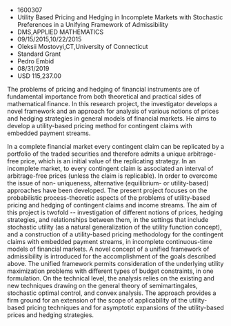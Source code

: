 
* 1600307
* Utility Based Pricing and Hedging in Incomplete Markets with Stochastic Preferences in a Unifying Framework of Admissibility
* DMS,APPLIED MATHEMATICS
* 09/15/2015,10/22/2015
* Oleksii Mostovyi,CT,University of Connecticut
* Standard Grant
* Pedro Embid
* 08/31/2019
* USD 115,237.00

The problems of pricing and hedging of financial instruments are of fundamental
importance from both theoretical and practical sides of mathematical finance. In
this research project, the investigator develops a novel framework and an
approach for analysis of various notions of prices and hedging strategies in
general models of financial markets. He aims to develop a utility-based pricing
method for contingent claims with embedded payment streams.

In a complete financial market every contingent claim can be replicated by a
portfolio of the traded securities and therefore admits a unique arbitrage-free
price, which is an initial value of the replicating strategy. In an incomplete
market, to every contingent claim is associated an interval of arbitrage-free
prices (unless the claim is replicable). In order to overcome the issue of non-
uniqueness, alternative (equilibrium- or utility-based) approaches have been
developed. The present project focuses on the probabilistic process-theoretic
aspects of the problems of utility-based pricing and hedging of contingent
claims and income streams. The aim of this project is twofold -- investigation
of different notions of prices, hedging strategies, and relationships between
them, in the settings that include stochastic utility (as a natural
generalization of the utility function concept), and a construction of a
utility-based pricing methodology for the contingent claims with embedded
payment streams, in incomplete continuous-time models of financial markets. A
novel concept of a unified framework of admissibility is introduced for the
accomplishment of the goals described above. The unified framework permits
consideration of the underlying utility maximization problems with different
types of budget constraints, in one formulation. On the technical level, the
analysis relies on the existing and new techniques drawing on the general theory
of semimartingales, stochastic optimal control, and convex analysis. The
approach provides a firm ground for an extension of the scope of applicability
of the utility-based pricing techniques and for asymptotic expansions of the
utility-based prices and hedging strategies.
